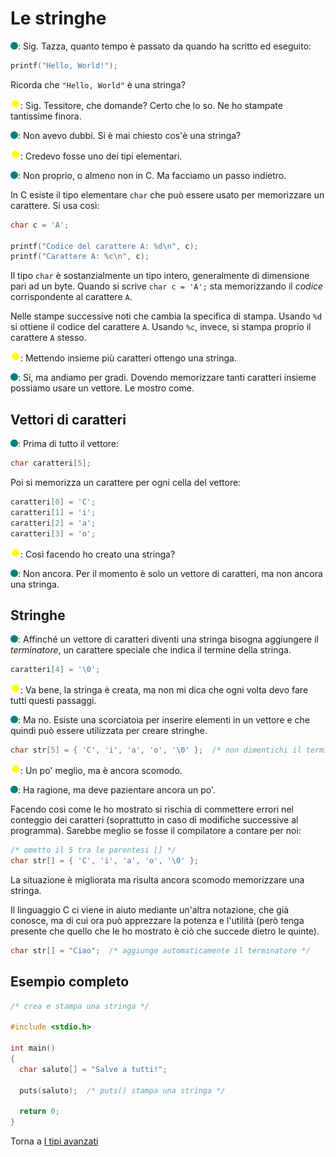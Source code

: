# Le stringhe

![](../../images/people/tess.png): Sig. Tazza, quanto tempo è passato da quando
ha scritto ed eseguito:

```c
printf("Hello, World!");
```

Ricorda che `"Hello, World"` è una stringa?

![](../../images/people/tazza.png): Sig. Tessitore, che domande? Certo
che lo so. Ne ho stampate tantissime finora.

![](../../images/people/tess.png): Non avevo dubbi. Si è mai chiesto cos'è
una stringa?

![](../../images/people/tazza.png): Credevo fosse uno dei tipi elementari.

![](../../images/people/tess.png): Non proprio, o almeno non in C. Ma facciamo
un passo indietro.

In C esiste il tipo elementare `char` che può essere usato per memorizzare un carattere.
Si usa così:

```c
char c = 'A';

printf("Codice del carattere A: %d\n", c);
printf("Carattere A: %c\n", c);
```

Il tipo `char` è sostanzialmente un tipo intero, generalmente di dimensione
pari ad un byte. Quando si scrive `char c = 'A';` sta memorizzando il *codice*
corrispondente al carattere `A`.

Nelle stampe successive noti che cambia la specifica di stampa. Usando `%d`
si ottiene il codice del carattere `A`. Usando `%c`, invece, si stampa proprio
il carattere `A` stesso.

![](../../images/people/tazza.png): Mettendo insieme più caratteri ottengo una stringa.

![](../../images/people/tess.png): Si, ma andiamo per gradi. Dovendo memorizzare
tanti caratteri insieme possiamo usare un vettore. Le mostro come.

## Vettori di caratteri

![](../../images/people/tess.png): Prima di tutto il vettore:

```c
char caratteri[5];
```

Poi si memorizza un carattere per ogni cella del vettore:

```c
caratteri[0] = 'C';
caratteri[1] = 'i';
caratteri[2] = 'a';
caratteri[3] = 'o';
```

![](../../images/people/tazza.png): Così facendo ho creato una stringa?

![](../../images/people/tess.png): Non ancora. Per il momento è solo
un vettore di caratteri, ma non ancora una stringa.

## Stringhe

![](../../images/people/tess.png): Affinché un vettore di caratteri diventi
una stringa bisogna aggiungere il *terminatore*, un carattere speciale
che indica il termine della stringa.

```c
caratteri[4] = '\0';
```

![](../../images/people/tazza.png): Va bene, la stringa è creata, ma non mi
dica che ogni volta devo fare tutti questi passaggi.

![](../../images/people/tess.png): Ma no. Esiste una scorciatoia per inserire
elementi in un vettore e che quindi può essere utilizzata per creare stringhe.

```c
char str[5] = { 'C', 'i', 'a', 'o', '\0' };  /* non dimentichi il terminatore */
```

![](../../images/people/tazza.png): Un po' meglio, ma è ancora scomodo.

![](../../images/people/tess.png): Ha ragione, ma deve pazientare ancora un po'.

Facendo così come le ho mostrato si rischia di commettere
errori nel conteggio dei caratteri (soprattutto in
caso di modifiche successive al programma).
Sarebbe meglio se fosse il compilatore a contare per noi:

```c
/* ometto il 5 tra le parentesi [] */
char str[] = { 'C', 'i', 'a', 'o', '\0' };
```

La situazione è migliorata ma risulta ancora scomodo memorizzare una stringa.

Il linguaggio C ci viene in aiuto mediante un'altra notazione,
che già conosce, ma di cui ora può apprezzare la potenza e l'utilità
(però tenga presente che quello che le ho mostrato è ciò che succede dietro le quinte).

```c
char str[] = "Ciao";  /* aggiunge automaticamente il terminatore */
```

## Esempio completo

```c
/* crea e stampa una stringa */

#include <stdio.h>

int main()
{
  char saluto[] = "Salve a tutti!";

  puts(saluto);  /* puts() stampa una stringa */

  return 0;
}
```

Torna a [I tipi avanzati](../summary.md)
